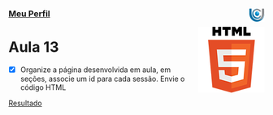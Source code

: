 ### [Meu Perfil](http://phstefen.github.io/) <img align="right" src="../../img/unicesumar.png" width="30"/>

<img align="right" src="../../img/html.png" width="130"/>

# Aula 13

- [X] Organize a página desenvolvida em aula, em seções, associe um id para cada sessão. Envie o código HTML

[Resultado](https://github.com/phStefen/aulas-html-css/blob/master/unicesumar/aula-11/index.html)

